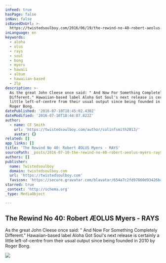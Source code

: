 ```yaml
---
inFeed: true
hasPage: false
inNav: false
isBasedOnUrl: >-
  https://twistedsoulboy.com/2016/06/19/the-rewind-no-40-robert-aeolus-myers-rays/
inLanguage: en
keywords:
  - aloha
  - olus
  - rays
  - soul
  - bong
  - myers
  - hawaii
  - album
  - hawaiian-based
  - 2lp
description: >-
  As the great John Cleese once said: " And Now For Something Completely
  Different." Hawaiian-based label Aloha Got Soul's next release is certainly a
  little left-of-centre from their usual output since being founded in 2010 by
  Roger Bong.
datePublished: '2016-07-10T18:45:02.430Z'
dateModified: '2016-07-10T18:44:07.822Z'
author:
  - name: CF Smith
    url: 'https://twistedsoulboy.com/author/colinfsmith2013/'
    avatar: {}
related: []
app_links: []
title: 'The Rewind No 40: Robert ÆOLUS Myers - RAYS'
sourcePath: _posts/2016-07-10-the-rewind-no-40-robert-aeolus-myers-rays.md
authors: []
publisher:
  name: Twistedsoulboy
  domain: twistedsoulboy.com
  url: 'https://twistedsoulboy.com'
  favicon: 'https://secure.gravatar.com/blavatar/654a7c2fd97860d93426b45221671a93?s=16'
starred: true
_context: 'http://schema.org'
_type: MediaObject

---
```

<article style=""><h1>The Rewind No 40: Robert ÆOLUS Myers - RAYS</h1><p>As the great John Cleese once said: " And Now For Something Completely Different." Hawaiian-based label Aloha Got Soul's next release is certainly a little left-of-centre from their usual output since being founded in 2010 by Roger Bong.</p><img src="https://colinfsmithblog.files.wordpress.com/2016/06/robert-c3a6olus-myers.jpg?w=563&amp;h=751" /></article>